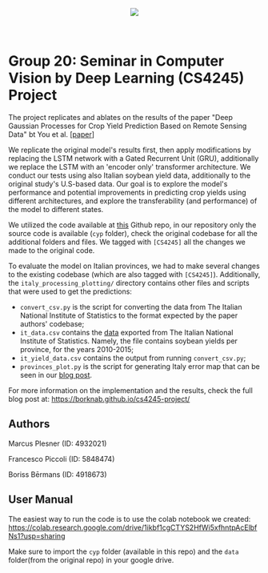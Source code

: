 <p align="center">
  <img src="https://d2k0ddhflgrk1i.cloudfront.net/Websections/Huisstijl/Bouwstenen/Logo/02-Visual-Bouwstenen-Logo-Varianten-v1.png"/><br>
  <br><br>
</p>

# Group 20: Seminar in Computer Vision by Deep Learning (CS4245) Project
The project replicates and ablates on the results of the paper "Deep Gaussian Processes for Crop Yield Prediction Based on Remote Sensing Data" bt You et al. [[paper](https://cs.stanford.edu/~ermon/papers/cropyield_AAAI17.pdf)]

We replicate the original model's results first, then apply modifications by replacing the LSTM network with a Gated Recurrent Unit (GRU), additionally we replace the LSTM with an 'encoder only' transformer architecture. We conduct our tests using also Italian soybean yield data, additionally to the original study's U.S-based data. Our goal is to explore the model's performance and potential improvements in predicting crop yields using different architectures, and explore the transferability (and performance) of the model to different states.

We utilized the code available at [this](https://github.com/gabrieltseng/pycrop-yield-prediction) Github repo, in our repository only the source code is available (`cyp` folder), check the original codebase for all the additional folders and files. We tagged with `[CS4245]` all the changes we made to the original code.

To evaluate the model on Italian provinces, we had to make several changes to the existing codebase (which are also tagged with `[CS4245]`). Additionally, the `italy_processing_plotting/` directory contains other files and scripts that were used to get the predictions:
- `convert_csv.py` is the script for converting the data from The Italian National Institute of Statistics to the format expected by the paper authors' codebase;
- `it_data.csv` contains the [data](http://dati.istat.it/Index.aspx?QueryId=37850&lang=en#j) exported from The Italian National Institute of Statistics. Namely, the file contains soybean yields per province, for the years 2010-2015;
- `it_yield_data.csv` contains the output from running `convert_csv.py`;
- `provinces_plot.py` is the script for generating Italy error map that can be seen in our [blog post](https://borknab.github.io/cs4245-project/).

For more information on the implementation and the results, check the full blog post at: https://borknab.github.io/cs4245-project/

## Authors

Marcus Plesner (ID: 4932021)

Francesco Piccoli (ID: 5848474)

Boriss Bērmans (ID: 4918673)

## User Manual

The easiest way to run the code is to use the colab notebook we created: https://colab.research.google.com/drive/1ikbf1cgCTYS2HfWi5xfhntpAcElbfNs1?usp=sharing

Make sure to import the `cyp` folder (available in this repo) and the `data` folder(from the original repo) in your google drive. 

